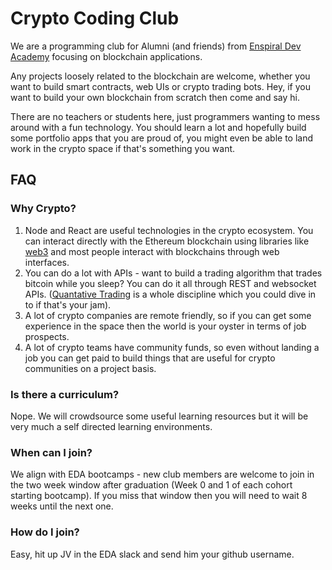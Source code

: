 # Crypto Coding Club

We are a programming club for Alumni (and friends) from [Enspiral Dev Academy](http://www.devacademy.co.nz) focusing on blockchain applications. 

Any projects loosely related to the blockchain are welcome, whether you want to build smart contracts, web UIs or crypto trading bots. Hey, if you want to build your own blockchain from scratch then come and say hi.

There are no teachers or students here, just programmers wanting to mess around with a fun technology. You should learn a lot and hopefully build some portfolio apps that you are proud of, you might even be able to land work in the crypto space if that's something you want. 

## FAQ

### Why Crypto?

1. Node and React are useful technologies in the crypto ecosystem. You can interact directly with the Ethereum blockchain using libraries like [web3](https://www.npmjs.com/package/web3) and most people interact with blockchains through web interfaces.
2. You can do a lot with APIs - want to build a trading algorithm that trades bitcoin while you sleep? You can do it all through REST and websocket APIs. ([Quantative Trading](https://www.investopedia.com/terms/q/quantitative-trading.asp) is a whole discipline which you could dive in to if that's your jam).
3. A lot of crypto companies are remote friendly, so if you can get some experience in the space then the world is your oyster in terms of job prospects.
4. A lot of crypto teams have community funds, so even without landing a job you can get paid to build things that are useful for crypto communities on a project basis.

### Is there a curriculum?

Nope. We will crowdsource some useful learning resources but it will be very much a self directed learning environments.

### When can I join?

We align with EDA bootcamps - new club members are welcome to join in the two week window after graduation (Week 0 and 1 of each cohort starting bootcamp). If you miss that window then you will need to wait 8 weeks until the next one.

### How do I join?

Easy, hit up JV in the EDA slack and send him your github username.

